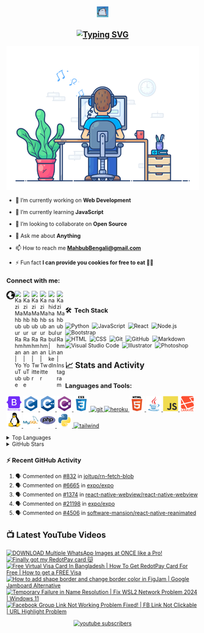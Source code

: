 <h3 align="center"><img src="dancing-cat.gif" width="30"/></h3>
<h2 align=center>
  <a href="https://facebook.com/MahbubDev"><img src="http://readme-typing-svg.herokuapp.com?font=Fira+Code&duration=7000&color=000000&center=true&width=435&lines=I+am+Kazi+Mahbubur+Rahman;A+Fullstack+Web+and+App+Developer;A+Content+Creator;Always+Exploring+New+Technologies" alt="Typing SVG" /></a>
</h2>

<p align="center"> <img src="dev-working.gif" alt="MahbubDev"/> </p>

- 🔭 I’m currently working on **Web Development**

- 🌱 I’m currently learning **JavaScript**

- 👯 I’m looking to collaborate on **Open Source**

- 💬 Ask me about **Anything**

- 📫 How to reach me **MahbubBengali@gmail.com**

- ⚡ Fun fact **I can provide you cookies for free to eat 🍪😂**

### Connect with me:

[<img align="left" alt="TechHelpBD.com" width="22px" src="https://raw.githubusercontent.com/iconic/open-iconic/master/svg/globe.svg" />][website]
[<img align="left" alt="Kazi Mahbubur Rahman | YouTube" width="22px" src="https://cdn-icons-png.flaticon.com/512/124/124010.png" />][facebook]
[<img align="left" alt="Kazi Mahbubur Rahman | YouTube" width="22px" src="https://cdn.jsdelivr.net/npm/simple-icons@v3/icons/youtube.svg" />][youtube]
[<img align="left" alt="Kazi Mahbubur Rahman | Twitter" width="22px" src="https://cdn.jsdelivr.net/npm/simple-icons@v3/icons/twitter.svg" />][twitter]
[<img align="left" alt="Kazi Mahbubur Rahman | Twitter" width="22px" src="https://cdn-icons-png.flaticon.com/512/906/906377.png" />][telegram]
[<img align="left" alt="nahidhassanbulbul | LinkedIn" width="22px" src="https://cdn.jsdelivr.net/npm/simple-icons@v3/icons/linkedin.svg" />][linkedin]
[<img align="left" alt="Kazi Mahbubur Rahman | Instagram" width="22px" src="https://cdn.jsdelivr.net/npm/simple-icons@v3/icons/instagram.svg" />][instagram]

<br />

### 🛠 &nbsp;Tech Stack

![Python](https://img.shields.io/badge/-Python-05122A?style=flat&logo=python)&nbsp;
![JavaScript](https://img.shields.io/badge/-JavaScript-05122A?style=flat&logo=javascript)&nbsp;
![React](https://img.shields.io/badge/-React-05122A?style=flat&logo=react)&nbsp;
![Node.js](https://img.shields.io/badge/-Node.js-05122A?style=flat&logo=node.js)&nbsp;
![Bootstrap](https://img.shields.io/badge/-Bootstrap-05122A?style=flat&logo=bootstrap&logoColor=563D7C)\
![HTML](https://img.shields.io/badge/-HTML-05122A?style=flat&logo=HTML5)&nbsp;
![CSS](https://img.shields.io/badge/-CSS-05122A?style=flat&logo=CSS3&logoColor=1572B6)&nbsp;
![Git](https://img.shields.io/badge/-Git-05122A?style=flat&logo=git)&nbsp;
![GitHub](https://img.shields.io/badge/-GitHub-05122A?style=flat&logo=github)&nbsp;
![Markdown](https://img.shields.io/badge/-Markdown-05122A?style=flat&logo=markdown)\
![Visual Studio Code](https://img.shields.io/badge/-Visual%20Studio%20Code-05122A?style=flat&logo=visual-studio-code&logoColor=007ACC)&nbsp;
![Illustrator](https://img.shields.io/badge/-Illustrator-05122A?style=flat&logo=adobe-illustrator)&nbsp;
![Photoshop](https://img.shields.io/badge/-Photoshop-05122A?style=flat&logo=adobe-photoshop)&nbsp;
<br />

 
  <h2>📈 Stats and Activity</h2>

<h3 align="left">Languages and Tools:</h3>
<p align="left"> <a href="https://getbootstrap.com" target="_blank"> <img src="https://raw.githubusercontent.com/devicons/devicon/master/icons/bootstrap/bootstrap-plain-wordmark.svg" alt="bootstrap" width="40" height="40"/> </a> <a href="https://www.cprogramming.com/" target="_blank"> <img src="https://raw.githubusercontent.com/devicons/devicon/master/icons/c/c-original.svg" alt="c" width="40" height="40"/> </a> <a href="https://www.w3schools.com/cpp/" target="_blank"> <img src="https://raw.githubusercontent.com/devicons/devicon/master/icons/cplusplus/cplusplus-original.svg" alt="cplusplus" width="40" height="40"/> </a> <a href="https://www.w3schools.com/cs/" target="_blank"> <img src="https://raw.githubusercontent.com/devicons/devicon/master/icons/csharp/csharp-original.svg" alt="csharp" width="40" height="40"/> </a> <a href="https://www.w3schools.com/css/" target="_blank"> <img src="https://raw.githubusercontent.com/devicons/devicon/master/icons/css3/css3-original-wordmark.svg" alt="css3" width="40" height="40"/> </a> <a href="https://git-scm.com/" target="_blank"> <img src="https://www.vectorlogo.zone/logos/git-scm/git-scm-icon.svg" alt="git" width="40" height="40"/> </a> <a href="https://heroku.com" target="_blank"> <img src="https://www.vectorlogo.zone/logos/heroku/heroku-icon.svg" alt="heroku" width="40" height="40"/> </a> <a href="https://www.w3.org/html/" target="_blank"> <img src="https://raw.githubusercontent.com/devicons/devicon/master/icons/html5/html5-original-wordmark.svg" alt="html5" width="40" height="40"/> </a> <a href="https://www.java.com" target="_blank"> <img src="https://raw.githubusercontent.com/devicons/devicon/master/icons/java/java-original.svg" alt="java" width="40" height="40"/> </a> <a href="https://developer.mozilla.org/en-US/docs/Web/JavaScript" target="_blank"> <img src="https://raw.githubusercontent.com/devicons/devicon/master/icons/javascript/javascript-original.svg" alt="javascript" width="40" height="40"/> </a> <a href="https://laravel.com/" target="_blank"> <img src="https://raw.githubusercontent.com/devicons/devicon/master/icons/laravel/laravel-plain-wordmark.svg" alt="laravel" width="40" height="40"/> </a> <a href="https://www.linux.org/" target="_blank"> <img src="https://raw.githubusercontent.com/devicons/devicon/master/icons/linux/linux-original.svg" alt="linux" width="40" height="40"/> </a> <a href="https://www.mysql.com/" target="_blank"> <img src="https://raw.githubusercontent.com/devicons/devicon/master/icons/mysql/mysql-original-wordmark.svg" alt="mysql" width="40" height="40"/> </a> <a href="https://www.php.net" target="_blank"> <img src="https://raw.githubusercontent.com/devicons/devicon/master/icons/php/php-original.svg" alt="php" width="40" height="40"/> </a> <a href="https://www.python.org" target="_blank"> <img src="https://raw.githubusercontent.com/devicons/devicon/master/icons/python/python-original.svg" alt="python" width="40" height="40"/> </a> <a href="https://tailwindcss.com/" target="_blank"> <img src="https://www.vectorlogo.zone/logos/tailwindcss/tailwindcss-icon.svg" alt="tailwind" width="40" height="40"/> </a> </p>
<details>
<summary>Top Languages</summary>

<p><img width="494" align="center" src="https://github-readme-stats.vercel.app/api/top-langs?username=KaziMahbuburRahman&show_icons=true&locale=en&layout=compact" alt="Top Languages" loading="eager" /></p>

</details>
<details>
<summary>GitHub Stars</summary>
<p><img width="494" align="center" src="https://github-readme-stats.vercel.app/api?username=KaziMahbuburRahman&show_icons=true&locale=en" alt="GitHub Stars" /></p>
</details>


<h3>⚡ Recent GitHub Activity</h3>


<!--START_SECTION:activity-->
1. 🗣 Commented on [#832](https://github.com/joltup/rn-fetch-blob/issues/832#issuecomment-2002418023) in [joltup/rn-fetch-blob](https://github.com/joltup/rn-fetch-blob)
2. 🗣 Commented on [#6665](https://github.com/expo/expo/issues/6665#issuecomment-2002363514) in [expo/expo](https://github.com/expo/expo)
3. 🗣 Commented on [#1374](https://github.com/react-native-webview/react-native-webview/issues/1374#issuecomment-2002363079) in [react-native-webview/react-native-webview](https://github.com/react-native-webview/react-native-webview)
4. 🗣 Commented on [#21198](https://github.com/expo/expo/issues/21198#issuecomment-1997944746) in [expo/expo](https://github.com/expo/expo)
5. 🗣 Commented on [#4506](https://github.com/software-mansion/react-native-reanimated/issues/4506#issuecomment-1986828131) in [software-mansion/react-native-reanimated](https://github.com/software-mansion/react-native-reanimated)
<!--END_SECTION:activity-->







  <h2>📺 Latest YouTube Videos</h2>


  <!-- prettier-ignore-start -->
<!-- BEGIN YOUTUBE-CARDS -->
[![DOWNLOAD Multiple WhatsApp Images at ONCE like a Pro!](https://ytcards.demolab.com/?id=vIrG9fdCAM4&title=DOWNLOAD+Multiple+WhatsApp+Images+at+ONCE+like+a+Pro%21&lang=en&timestamp=1731122593&background_color=%230d1117&title_color=%23ffffff&stats_color=%23dedede&max_title_lines=1&width=250&border_radius=5 "DOWNLOAD Multiple WhatsApp Images at ONCE like a Pro!")](https://www.youtube.com/watch?v=vIrG9fdCAM4)
[![Finally got my RedotPay card 😽](https://ytcards.demolab.com/?id=o--dz11zaWg&title=Finally+got+my+RedotPay+card+%F0%9F%98%BD&lang=en&timestamp=1730216518&background_color=%230d1117&title_color=%23ffffff&stats_color=%23dedede&max_title_lines=1&width=250&border_radius=5 "Finally got my RedotPay card 😽")](https://www.youtube.com/watch?v=o--dz11zaWg)
[![Free Virtual Visa Card In Bangladesh | How To Get RedotPay Card For Free | How to get a FREE Visa](https://ytcards.demolab.com/?id=4qtaqTckRFU&title=Free+Virtual+Visa+Card+In+Bangladesh+%7C+How+To+Get+RedotPay+Card+For+Free+%7C+How+to+get+a+FREE+Visa&lang=en&timestamp=1730214150&background_color=%230d1117&title_color=%23ffffff&stats_color=%23dedede&max_title_lines=1&width=250&border_radius=5 "Free Virtual Visa Card In Bangladesh | How To Get RedotPay Card For Free | How to get a FREE Visa")](https://www.youtube.com/watch?v=4qtaqTckRFU)
[![How to add shape border and change border color in FigJam | Google Jamboard Alternative](https://ytcards.demolab.com/?id=PELM17xyawk&title=How+to+add+shape+border+and+change+border+color+in+FigJam+%7C+Google+Jamboard+Alternative&lang=en&timestamp=1729896294&background_color=%230d1117&title_color=%23ffffff&stats_color=%23dedede&max_title_lines=1&width=250&border_radius=5 "How to add shape border and change border color in FigJam | Google Jamboard Alternative")](https://www.youtube.com/watch?v=PELM17xyawk)
[![Temporary Failure in Name Resolution | Fix WSL2  Network Problem 2024 | Windows 11](https://ytcards.demolab.com/?id=0mSaCAotOC8&title=Temporary+Failure+in+Name+Resolution+%7C+Fix+WSL2++Network+Problem+2024+%7C+Windows+11&lang=en&timestamp=1728736280&background_color=%230d1117&title_color=%23ffffff&stats_color=%23dedede&max_title_lines=1&width=250&border_radius=5 "Temporary Failure in Name Resolution | Fix WSL2  Network Problem 2024 | Windows 11")](https://www.youtube.com/watch?v=0mSaCAotOC8)
[![Facebook Group Link Not Working Problem Fixed! | FB Link Not Clickable | URL Highlight Problem](https://ytcards.demolab.com/?id=sJKKSoX52XU&title=Facebook+Group+Link+Not+Working+Problem+Fixed%21+%7C+FB+Link+Not+Clickable+%7C+URL+Highlight+Problem&lang=en&timestamp=1713244234&background_color=%230d1117&title_color=%23ffffff&stats_color=%23dedede&max_title_lines=1&width=250&border_radius=5 "Facebook Group Link Not Working Problem Fixed! | FB Link Not Clickable | URL Highlight Problem")](https://www.youtube.com/watch?v=sJKKSoX52XU)
<!-- END YOUTUBE-CARDS -->
  <!-- prettier-ignore-end -->

<div align="center">

  <a href="https://www.youtube.com/c/TechHelpBangladesh?sub_confirmation=1">
         <img alt="youtube subscribers" title="Subscribe for more" src="https://custom-icon-badges.demolab.com/youtube/channel/subscribers/UCpnZ8p8i65RDy1zhXajulYw?color=%23E05D44&label=Subscribe%20for%20more&logo=video&logoColor=white&style=for-the-badge&labelColor=CE4630"/></a> 
         
</div>

<br/>
<div>
  


 

[website]: https://TechHelpBD.com
[facebook]: https://facebook.com/MahbubDev
[twitter]: https://twitter.com/mahbubdev
[youtube]: https://youtube.com/TechHelpBangladesh
[instagram]: https://instagram.com/mahbubdev/
[linkedin]: https://linkedin.com/in/mahbubdev
[telegram]: https://t.me/TechHelpBangladesh
